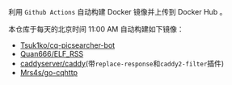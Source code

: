 <!--
 * @Author: Silicer
 * @Date: 2021-07-30 19:10:06
 * @Description:
 * @LastEditors: Silicer
 * @LastEditTime: 2021-08-10 09:38:02
-->

利用 `Github Actions` 自动构建 Docker 镜像并上传到 Docker Hub 。

本仓库于每天的北京时间 11:00 AM 自动构建如下镜像：

- [Tsuk1ko/cq-picsearcher-bot](https://github.com/Tsuk1ko/cq-picsearcher-bot)
- [Quan666/ELF_RSS](https://github.com/Quan666/ELF_RSS)
- [caddyserver/caddy](https://github.com/caddyserver/caddy)(带`replace-response`和`caddy2-filter`插件)
- [Mrs4s/go-cqhttp](https://github.com/Mrs4s/go-cqhttp)
